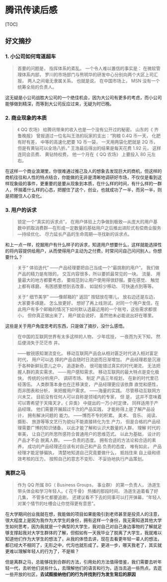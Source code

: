 # 腾讯传读后感

[TOC]

## 好文摘抄

### 1. 小公司如何弯道超车

> 首要的问题是， 指挥体系的紊乱。
> 一个令人难以置信的事实是： 在微软管理体系内部， 罗川的市场部门与熊明华的研发中心分别向两个大区上司汇报， 两人之间毫无隶属关系， 也就是说， 在中国市场上， MSN 没有一个统筹全局的负责人。  

这无疑是小公司战胜大公司的一个绝佳机会，因为大公司有更多的考虑，而小公司能够做到精深，而等到大公司反应过来，无疑为时已晚。

### 2. 商业现象的本质

> 《 QQ 农场》 给腾讯带来的收入也是一个没有公开过的秘密。 山东的《 齐鲁晚报》 曾报道过一位名叫王浩的玩家的支出：“狗粮 0.4Q 币一天， 化肥有好有差， 中等的高速化肥要 1Q 币一袋， 一天用两袋化肥就是 2Q 币， 但是有黄钻可以全场八折。” 王浩最后得出的结果是每天花费 1.92 元， 这样连同会员费、 黄钻特权费， 他一个月在《 QQ 农场》 上要投入 80 元左右。 

在这样一个商业浪潮里，你很难通过推己及人的想象去发现巨大的商机，但这样的商机往往和人性的特点结合，你能做的无非是清晰地调研好市场，不仅仅是看到这样现象级的事件，更重要的是要从现象到本质，在什么样的时间，有什么样的一群人，怀揣着什么样的心态，把握住了这个，创业，也就成功了一半，而另一半，则是把握住人心变化。

### 3. 用户的诉求

> 锁定一个“真实的诉求点”， 在用户体验上力争做到极致—从庞大的用户基数中抓取消费群—在形成一定数量的基础用户之后推出进阶式有偿商业服务—持续优化、 尽力延长产品的生命周期—寻找新的诉求点。 

和上一点一样，挖掘用户有什么样子的诉求，知道用户想要什么，这样就能选择性的将内容提供给用户，从而使得用户主动为之付费，时常问问自己问问别人，你想要什么？

> 关于“ 体验迭代” ——产品经理要把自己当成一个“最挑剔的用户”。 我们做产品的精力是有限的， 交互内容很多，所以要抓最常见的一块。 流量、 用量最大的地方都要考虑， 要规范到让用户使用得很舒服。要在感觉、 触觉上都有琢磨， 有困惑要想到去改善， 如鼠标少移动、 可快速点到等等。 
>
> 关于“ 细节美学” ——像邮箱的“ 返回” 按钮放在哪儿， 放右边还是左边， 大家要多琢磨， 怎么放更好， 想好了再上线测试。对同一个用户发信，在此用户有多个邮箱的情况下如何默认选最近用的一个账号，这些需求都很小， 但你真正做出来了， 用户就会说好， 虽然他未必能说出好在哪里。 

这些是关于用户角度思考的东西，只是做了摘抄，没什么感悟。

> 在中国的互联网世界有太多这样的人物， 少年炫技， 一夜而为天下知， 然后便消失于茫茫市
> 井。



> ——敏锐感知潮流变化。 移动互联网产品会从相对匮乏时代进入相对富足时代， 用户可以选
> 择的产品会随时日流逝而日渐增加。 产品经理若是沉溺于各种新鲜玩意儿之中， 追逐新奇，
> 很可能错过真实的时代潮流， 无法把握人群的真实需求。
> ——用户感知需求。 移动互联网的最大特点是变化极快， 传统的分析用户、 调研市场、 制定
> 产品三年规划， 在新的时代里已经落伍。 人类群落本身也在迁移演变， 产品经理更应该依靠
> 直觉和感性， 而非图表和分析， 来把握用户需求。
> ——海量的实践。 尽管移动互联网方兴未艾， 目前没有任何人可以自称是领域内的专家， 但
> 是， 这并不意味着可以寄希望于天降天才。《 异类》 中提出的一万小时定律， 同样适用于产
> 品经理。 他们需要开展超过千次的产品实践， 才能称得上是了解产品设计， 拥有解决问题的
> 能力。
> ——博而不专的积累。 美术、 音乐、 阅读、 摄影、 旅游等等文艺行为貌似不能直接转化为生
> 产力， 但是合格的产品经理需要广博的知识储备， 以此才能了解和认识大数量的人群， 理解
> 时代的审美， 让自己的所思所感符合普通用户的思维范式。 以此为基础， 设计的产品才不会
> 脱离人群。
> ——负责的态度。 拥有合适的方法论和合适的素养， 成功的产品经理还应该有对自己和产品
> 负责的态度， 唯有如此， 产品经理才能足够偏执， 清楚地知道自己究竟要做什么， 抵挡住来
> 自上级和绩效考核的压力， 按照自己的意志不变形、 不妥协地执行产品策划。

### 离群之马

> 作为 QQ 所属 BG（ Business Groups， 事业群） 的第一负责人， 汤道生带头体会和学习年轻人。《 花千骨》 热播的那段时间， 汤道生追着看了好几集， 不管多忙都要追剧， 还建议看不下去的同事可以打开弹幕，“年轻人对某个情节的吐槽会让你觉得更有意思”。 

在大学期间创业我就在想，我能做的项目如果能吸引到老师甚至是投资人的注意，很大程度上是因为我作为大学生的身份，拥有这样一个身份，我无需知道其他大学生如何思考，因为我就是一个典型的大学生，我对自己对自己身边事物的了解就足够支撑起我对大学生群体的了解，但假如有一天我毕业了脱离了大学生，我就难以知道他们作为大学生的想法了，从我的体悟去讲，现在去看更年轻一辈人的想法，都已经大不相同了，无形之中，代沟也就形成了。更进一步，哪天我老了，其实就更难以理解年轻人的行为了，不是嘛？

但是离群之马，总能够找到合群的方法，引用处的方法值得借鉴，我们需要去听年轻一代，去听他们说些什么，去理解他们的语言和行为，适当去追一些热点，去逛一些开放的社区，**去试图接纳他们的行为并找到行为发生背后的原因**

